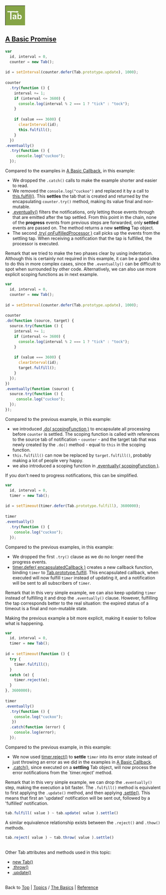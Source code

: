 <a name="top" ></a>

![logo]

<a name="topic-a-basic-promise" ></a>
## [A Basic Promise][topic-a-basic-promise]

~~~~javascript
var
  id, interval = 0,
  counter = new Tab();

id = setInterval(counter.defer(Tab.prototype.update), 1000);

counter
  .try(function () {
    interval += 1;
    if (interval <= 3600) {
      console.log(interval % 2 === 1 ? "tick" : "tock");
    }

    if (value === 3600) {
      clearInterval(id);
      this.fulfill();
    }
  })
.eventually()
  .try(function () {
     console.log("cuckoo");
  });
~~~~

Compared to the examples in [A Basic Callback][topic-a-basic-callback], in this example:

* We dropped the `.catch()` calls to make the example shorter and easier to read.
* We removed the `console.log("cuckoo")` and replaced it by a call to [this.fulfill()][ref-tab.prototype.fulfill].  This **settles** the tab that is created and returned by the  encapsulating `counter.try()` method, making its value final and non-mutable.
* [.eventually()][ref-tab.prototype.eventually] filters the notifications, only letting those events through that are emitted after the tap settled.  From this point in the chain, none of the **progress** events from previous steps are forwarded, only **settled** events are passed on.  The method returns a new **settling** Tap object.  
* The second [.try( onFulfilledProcessor )][ref-tab.prototype.try] call picks up the events from the settling tap.  When receiving a notification that the tap is fulfilled, the processor is executed.  

Remark that we tried to make the two phases clear by using indentation.  Although this is certainly not required in this example, it can be a good idea to do this in more complex cases, since the `.eventually()` can be difficult to spot when surrounded by other code. 
Alternatively, we can also use more explicit scoping functions as in next example.

~~~~javascript
var
  id, interval = 0,
  counter = new Tab();

id = setInterval(counter.defer(Tab.prototype.update), 1000);

counter
.do(function (source, target) {
  source.try(function () {
    interval += 1;
    if (interval <= 3600) {
      console.log(interval % 2 === 1 ? "tick" : "tock");
    }

    if (value === 3600) {
      clearInterval(id);
      target.fulfill();
    }
  });
})
.eventually(function (source) {
  source.try(function () {
     console.log("cuckoo");
  });
});
~~~~

Compared to the previous example, in this example:

* we introduced [.do( scopingFunction )][ref-tab.prototype.do] to encapsulate all processing before `counter` is settled.  The scoping function is called with references to the source tab of notification - `counter` - and the target tab that was newly created by the `.do()` method - equal to `this` in the scoping function.
* `this.fulfill()` can now be replaced by `target.fulfill()`, probably making a lot of people very happy.
* we also introduced a scoping function in [.eventually( scopingFunction )][ref-tab.prototype.eventually].

If you don't need to progress notifications, this can be simplified.

~~~~javascript
var
  id, interval = 0,
  timer = new Tab();

id = setTimeout(timer.defer(Tab.prototype.fulfill), 3600000);

timer
.eventually()
  .try(function () {
    console.log("cuckoo");
  });
~~~~

Compared to the previous examples, in this example:

* We dropped the first `.try()` clause as we do no longer need the progress events.
* [timer.defer( encapsulatedCallback )][ref-tab.prototype.defer] creates a new callback function, binding `timer` to [Tab.prototype.fulfill][ref-tab.prototype.fulfill].  This encapsulated callback, when executed will now fulfill `timer` instead of updating it, and a notification will be sent to all subscribers of `timer`.

Remark that in this very simple example, we can also keep updating `timer` instead of fulfilling it and drop the `.eventually()` clause.  However, fulfilling the tap corresponds better to the real situation: the expired status of a timeout is a final and non-mutable state. 

Making the previous example a bit more explicit, making it easier to follow what is happening.

~~~~javascript
var
  id, interval = 0,
  timer = new Tab();

id = setTimeout(function () {
  try {
    timer.fulfill();
  }
  catch (e) {
    timer.reject(e);
  }  
}, 3600000);

timer
.eventually()
  .try(function () {
    console.log("cuckoo");
   })
  .catch(function (error) {
    console.log(error);
  });
~~~~

Compared to the previous example, in this example:

* We now used [timer.reject()][ref-tab.prototype.reject] to **settle** `timer` into its error state instead of just throwing an error as we did in the examples in [A Basic Callback][topic-a-basic-callback].
* [.catch()][ref-tab.prototype.catch], since executed on a **settling** Tab object, will now process the error notifications from the `timer.reject' method.

Remark that in this very simple example, we can drop the `.eventually()` step, making the execution a bit faster. The `.fulfill()` method is equivalent to first applying the `.update()` method, and then applying [.settle()][ref-tab.prototype.settle].  This means that first an 'updated' notification will be sent out, followed by a 'fulfilled' notification.   

~~~~javascript
tab.fulfill( value ) ~ tab.update( value ).settle()
~~~~

A similar equivalence relationship exists between the `.reject()` and `.thow()` methods.

~~~~javascript
tab.reject( value ) ~ tab.throw( value ).settle()
~~~~



<br /> Other Tab attributes and methods used in this topic:
* [new Tab()][ref-new-tab]
* [.throw()][ref-tab.prototype.throw]
* [.update()][ref-tab.prototype.update]



<br /> Back to [Top] | [Topics] / [The Basics][cat-the-basics] | [Reference] <br />





[top]: #top "back to the top of this page"
[topics]: /doc/topics.md#topics "back to the 'Topics' section"
[reference]: /doc/reference.md#reference "back to the 'Reference' section"
[logo]: /doc/img/tab-logo64.png "Tab logo"

[cat-the-basics]: /doc/topics.md#cat-the-basics "more topics under 'The Basics'"
[topic-a-basic-callback]: /doc/topics.md/a-basic-callback#topic-a-basic-callback "Topics / The Basics / A Basic Callback - using a Tab object to handle callbacks."
[topic-a-basic-promise]: #topic-a-basic-promise "Topics / The Basics / A Basic Promise - using a Tab object as a promise."

[ref-new-tab]: tbd "!!! coming soon !!!"
[ref-tab.prototype.catch]: tbd "!!! coming soon !!!"
[ref-tab.prototype.defer]: tbd "!!! coming soon !!!"
[ref-tab.prototype.do]: tbd "!!! coming soon !!!"
[ref-tab.prototype.eventually]: tbd "!!! coming soon !!!"
[ref-tab.prototype.fulfill]: tbd "!!! coming soon !!!"
[ref-tab.prototype.reject]: tbd "!!! coming soon !!!"
[ref-tab.prototype.settle]: tbd "!!! coming soon !!!"
[ref-tab.prototype.try]: tbd "!!! coming soon !!!"
[ref-tab.prototype.throw]: tbd "!!! coming soon !!!"
[ref-tab.prototype.update]: tbd "!!! coming soon !!!"

[top]: #top "back to the top of this page"